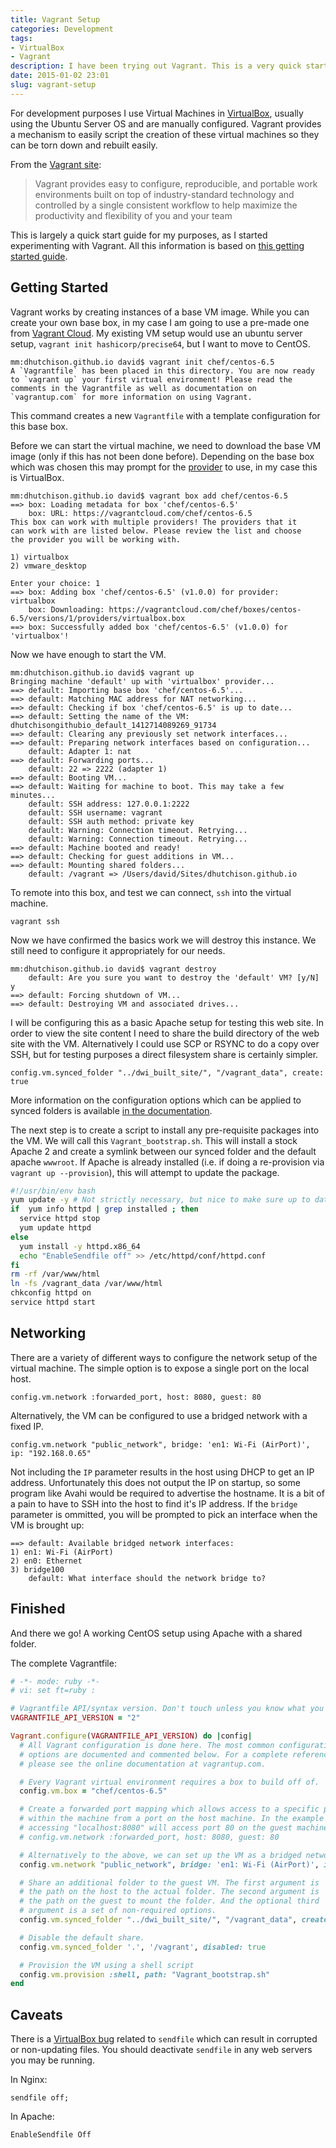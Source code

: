 ```yaml
---
title: Vagrant Setup
categories: Development
tags:
- VirtualBox
- Vagrant
description: I have been trying out Vagrant. This is a very quick start guide.
date: 2015-01-02 23:01
slug: vagrant-setup
---
```

For development purposes I use Virtual Machines in [VirtualBox][virtualbox], usually using the Ubuntu Server OS and are manually configured. Vagrant provides a mechanism to easily script the creation of these virtual machines so they can be torn down and rebuilt easily. 

From the [Vagrant site][whyvagrant]:

> Vagrant provides easy to configure, reproducible, and portable work environments built on top of industry-standard technology and controlled by a single consistent workflow to help maximize the productivity and flexibility of you and your team

This is largely a quick start guide for my purposes, as I started experimenting with Vagrant. All this information is based on [this getting started guide][1].

<!--more-->

## Getting Started

Vagrant works by creating instances of a base VM image. While you can create your own base box, in my case I am going to use a pre-made one from [Vagrant Cloud][3]. My existing VM setup would use an ubuntu server setup, ```vagrant init hashicorp/precise64```, but I want to move to CentOS. 

    mm:dhutchison.github.io david$ vagrant init chef/centos-6.5
    A `Vagrantfile` has been placed in this directory. You are now ready to `vagrant up` your first virtual environment! Please read the comments in the Vagrantfile as well as documentation on `vagrantup.com` for more information on using Vagrant.

This command creates a new `Vagrantfile` with a template configuration for this base box. 

Before we can start the virtual machine, we need to download the base VM image (only if this has not been done before). Depending on the base box which was chosen this may prompt for the [provider][4] to use, in my case this is VirtualBox.

    mm:dhutchison.github.io david$ vagrant box add chef/centos-6.5
    ==> box: Loading metadata for box 'chef/centos-6.5'
        box: URL: https://vagrantcloud.com/chef/centos-6.5
    This box can work with multiple providers! The providers that it
    can work with are listed below. Please review the list and choose
    the provider you will be working with.
    
    1) virtualbox
    2) vmware_desktop
    
    Enter your choice: 1
    ==> box: Adding box 'chef/centos-6.5' (v1.0.0) for provider: virtualbox
        box: Downloading: https://vagrantcloud.com/chef/boxes/centos-6.5/versions/1/providers/virtualbox.box
    ==> box: Successfully added box 'chef/centos-6.5' (v1.0.0) for 'virtualbox'!

Now we have enough to start the VM.

    mm:dhutchison.github.io david$ vagrant up
    Bringing machine 'default' up with 'virtualbox' provider...
    ==> default: Importing base box 'chef/centos-6.5'...
    ==> default: Matching MAC address for NAT networking...
    ==> default: Checking if box 'chef/centos-6.5' is up to date...
    ==> default: Setting the name of the VM: dhutchisongithubio_default_1412714089269_91734
    ==> default: Clearing any previously set network interfaces...
    ==> default: Preparing network interfaces based on configuration...
        default: Adapter 1: nat
    ==> default: Forwarding ports...
        default: 22 => 2222 (adapter 1)
    ==> default: Booting VM...
    ==> default: Waiting for machine to boot. This may take a few minutes...
        default: SSH address: 127.0.0.1:2222
        default: SSH username: vagrant
        default: SSH auth method: private key
        default: Warning: Connection timeout. Retrying...
        default: Warning: Connection timeout. Retrying...
    ==> default: Machine booted and ready!
    ==> default: Checking for guest additions in VM...
    ==> default: Mounting shared folders...
        default: /vagrant => /Users/david/Sites/dhutchison.github.io


To remote into this box, and test we can connect, `ssh` into the virtual machine.

    vagrant ssh

Now we have confirmed the basics work we will destroy this instance. We still need to configure it appropriately for our needs.

    mm:dhutchison.github.io david$ vagrant destroy
        default: Are you sure you want to destroy the 'default' VM? [y/N] y
    ==> default: Forcing shutdown of VM...
    ==> default: Destroying VM and associated drives...

I will be configuring this as a basic Apache setup for testing this web site. In order to view the site content I need to share the build directory of the web site with the VM. Alternatively  I could use SCP or RSYNC to do a copy over SSH, but for testing purposes a direct filesystem share is certainly simpler.

    config.vm.synced_folder "../dwi_built_site/", "/vagrant_data", create: true

More information on the configuration options which can be applied to synced folders is available [in the documentation][6].

The next step is to create a script to install any pre-requisite packages into the VM. We will call this `Vagrant_bootstrap.sh`. This will install a stock Apache 2 and create a symlink between our synced folder and the default apache `wwwroot`. If Apache is already installed (i.e. if doing a re-provision via `vagrant up --provision`), this will attempt to update the package.

~~~ bash
#!/usr/bin/env bash
yum update -y # Not strictly necessary, but nice to make sure up to date linux when provisioning.
if  yum info httpd | grep installed ; then
  service httpd stop
  yum update httpd
else
  yum install -y httpd.x86_64
  echo "EnableSendfile off" >> /etc/httpd/conf/httpd.conf
fi
rm -rf /var/www/html
ln -fs /vagrant_data /var/www/html
chkconfig httpd on
service httpd start
~~~

## Networking

There are a variety of different ways to configure the network setup of the virtual machine. The simple option is to expose a single port on the local host.

    config.vm.network :forwarded_port, host: 8080, guest: 80


Alternatively, the VM can be configured to use a bridged network with a fixed IP.

    config.vm.network "public_network", bridge: 'en1: Wi-Fi (AirPort)', ip: "192.168.0.65"

Not including the `IP` parameter results in the host using DHCP to get an IP address. Unfortunately this does not output the IP on startup, so some program like Avahi would be required to advertise the hostname. It is a bit of a pain to have to SSH into the host to find it's IP address.
If the `bridge` parameter is ommitted, you will be prompted to pick an interface when the VM is brought up:

    ==> default: Available bridged network interfaces:
    1) en1: Wi-Fi (AirPort)
    2) en0: Ethernet
    3) bridge100
        default: What interface should the network bridge to? 

## Finished
And there we go! A working CentOS setup using Apache with a shared folder.

The complete Vagrantfile:

~~~ ruby
# -*- mode: ruby -*-
# vi: set ft=ruby :

# Vagrantfile API/syntax version. Don't touch unless you know what you're doing!
VAGRANTFILE_API_VERSION = "2"

Vagrant.configure(VAGRANTFILE_API_VERSION) do |config|
  # All Vagrant configuration is done here. The most common configuration
  # options are documented and commented below. For a complete reference,
  # please see the online documentation at vagrantup.com.

  # Every Vagrant virtual environment requires a box to build off of.
  config.vm.box = "chef/centos-6.5"

  # Create a forwarded port mapping which allows access to a specific port
  # within the machine from a port on the host machine. In the example below,
  # accessing "localhost:8080" will access port 80 on the guest machine.
  # config.vm.network :forwarded_port, host: 8080, guest: 80

  # Alternatively to the above, we can set up the VM as a bridged network with a fixed IP
  config.vm.network "public_network", bridge: 'en1: Wi-Fi (AirPort)', ip: "192.168.0.65"

  # Share an additional folder to the guest VM. The first argument is
  # the path on the host to the actual folder. The second argument is
  # the path on the guest to mount the folder. And the optional third
  # argument is a set of non-required options.
  config.vm.synced_folder "../dwi_built_site/", "/vagrant_data", create: true

  # Disable the default share. 
  config.vm.synced_folder '.', '/vagrant', disabled: true

  # Provision the VM using a shell script
  config.vm.provision :shell, path: "Vagrant_bootstrap.sh"
end
~~~

## Caveats

There is a [VirtualBox bug][5] related to `sendfile` which can result in corrupted or non-updating files. You should deactivate `sendfile` in any web servers you may be running.

In Nginx:


    sendfile off;


In Apache:


    EnableSendfile Off


[1]: https://docs.vagrantup.com/v2/getting-started/index.html "Getting Started - Vagrant Documentation "
[2]: https://docs.vagrantup.com/v2/getting-started/boxes.html "Boxes - Getting Started - Vagrant Documentation "
[3]: https://vagrantcloud.com/ "Vagrant Cloud "
[4]: https://docs.vagrantup.com/v2/providers/
[5]: https://github.com/mitchellh/vagrant/issues/351#issuecomment-1339640
[6]: https://docs.vagrantup.com/v2/synced-folders/virtualbox.html "Permalink to VirtualBox Shared Folders - Synced Folders"
[virtualbox]: https://www.virtualbox.org/ "Oracle VM VirtualBox"
[whyvagrant]: https://docs.vagrantup.com/v2/why-vagrant/ "Why Vagrant? - Vagrant Documentation"
